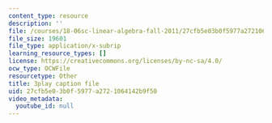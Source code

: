 ```yaml
---
content_type: resource
description: ''
file: /courses/18-06sc-linear-algebra-fall-2011/27cfb5e03b0f5977a2721064142b9f50_pz3zyUO2gpM.vtt
file_size: 19601
file_type: application/x-subrip
learning_resource_types: []
license: https://creativecommons.org/licenses/by-nc-sa/4.0/
ocw_type: OCWFile
resourcetype: Other
title: 3play caption file
uid: 27cfb5e0-3b0f-5977-a272-1064142b9f50
video_metadata:
  youtube_id: null
---
```

